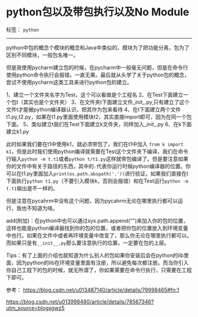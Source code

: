 ﻿# python包以及带包执行以及No Module

标签： `python`

---

python中包的概念个模块的概念和Java中类似的，模块为了把功能分离，包为了区别不同模块，一般包名唯一。  

但是我使用pycharm建立包的时候，在pycharm中一般毫无问题，但是在命令行使用python命令执行会报错。一直无果。最后就从头学了关于python包的概念，尝试不使用pycharm这类工具来进行python包的建立。

1、建立一个文件夹名字为Test，这个可以看做是个工程名
2、在Test下面建立一个包t（其实也是个文件夹）
3、在文件夹t下面建立文件\__init__.py,只有建立了这个文件t才能被python编译器认识，把其作为包来看待
4、在t下面建立两个文件t1.py,t2.py，如果在t1.py里面使用模块t2，其实直接import即可，因为在同一个包下面。
5、类似建立t我们在Test下面建立k文件夹，同样加入\__init__.py
6、在k下面建立k1.py

此时如果我们要在t1中使用k1，就必须带包了，我们在t1中加入
`from k import k1`，但是此时我们使用python编译就需要在Test这个文件夹下编译，我们在命令行输入`python -m t.t1`或者`python t/t1.py`这样就带包编译了。但是要注意如果你的文件中有关于路径的东西，其中的`.`代表你运行时候python编译器的位置。你可以在t1.py里面加入`print(os.path.abspath('.'))`进行验证，如果我们直接在t下面执行`python t1.py`（不要引入模块k，否则会报错）和在Test运行`python -m t.t1`输出是不一样的。  

但是注意在pycahrm中没有这个问题，因为pycahrm无论在哪里执行都可以运行，我也不知道为啥。

add(附加)：在python中也可以通过sys.path.append("")来加入你的包的位置，这样也能是python编译器找到你的包的位置，或者把你包的位置放入到环境变量中也行。如果在文件中或者再环境变量中改变了，那么你无论在哪里执行都可以。而如果只是有`__init__.py`那么要注意执行的位置，一定要在包的上层。

Tips：有了上面的介绍也就知道为什么别人的包如果你安装后会在python的lib里面，因为python的lib在环境变量里面有注册，所以避免每次都注册。而当你引入你自己工程下的包的时候，就无所谓了，你如果需要在命令行执行，只需要在工程下即可。  

参考：
https://blog.csdn.net/u013487140/article/details/79998465#fn:1  

https://blog.csdn.net/u013998480/article/details/78567346?utm_source=blogxgwz5








